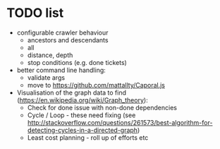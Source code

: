 # TODO list

* configurable crawler behaviour
  * ancestors and descendants
  * all
  * distance, depth
  * stop conditions (e.g. done tickets)
* better command line handling:
  * validate args
  * move to https://github.com/mattallty/Caporal.js
* Visualisation of the graph data to find (https://en.wikipedia.org/wiki/Graph_theory):
  * Check for done issue with non-done dependencies
  * Cycle / Loop - these need fixing (see http://stackoverflow.com/questions/261573/best-algorithm-for-detecting-cycles-in-a-directed-graph)
  * Least cost planning - roll up of efforts etc
